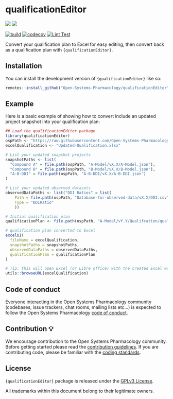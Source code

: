 
# qualificationEditor

<!-- badges: start -->

  [![](https://img.shields.io/github/downloads/Open-Systems-Pharmacology/qualificationEditor/latest/total?label=%E2%AD%B3%20Downloads%20latest%20release)](https://github.com/Open-Systems-Pharmacology/qualificationEditor/releases/latest)
  [![](https://img.shields.io/github/downloads/Open-Systems-Pharmacology/qualificationEditor/total?label=%E2%AD%B3%20Downloads%20total)](https://github.com/Open-Systems-Pharmacology/qualificationEditor/releases)

  [![build](https://img.shields.io/github/actions/workflow/status/Open-Systems-Pharmacology/qualificationEditor/main-workflow.yaml?logo=github&logoColor=white&label=Build)](https://github.com/Open-Systems-Pharmacology/qualificationEditor/actions/workflows/main-workflow.yaml)
  [![codecov](https://codecov.io/gh/Open-Systems-Pharmacology/qualificationEditor/branch/develop/graph/badge.svg)](https://codecov.io/gh/Open-Systems-Pharmacology/qualificationEditor)
  [![Lint Test](https://img.shields.io/github/actions/workflow/status/Open-Systems-Pharmacology/qualificationEditor/lint.yaml?logo=githubactions&logoColor=white&label=lint)](https://github.com/Open-Systems-Pharmacology/qualificationEditor/actions/workflows/lint.yaml)

<!-- badges: end -->

Convert your qualification plan to Excel for easy editing, then convert back as a qualification plan with `{qualificationEditor}`.

## Installation

You can install the development version of `{qualificationEditor}` like so:

``` r
remotes::install_github("Open-Systems-Pharmacology/qualificationEditor")
```

## Example

Here is a basic example of showing how to convert include an updated project snapshot into your qualification plan:

``` r
## Load the qualificationEditor package
library(qualificationEditor)
ospPath <- "https://raw.githubusercontent.com/Open-Systems-Pharmacology"
excelQualification <- "Updated-Qualification.xlsx"

# List your updated snapshot projects
snapshotPaths <- list(
  "Compound A" = file.path(ospPath, "A-Model/vX.X/A-Model.json"),
  "Compound B" = file.path(ospPath, "B-Model/vX.X/B-Model.json"),
  "A-B-DDI" = file.path(ospPath, "A-B-DDI/vX.X/A-B-DDI.json")
)

# List your updated observed datasets
observedDataPaths <- list("DDI Ratios" = list(
    Path = file.path(ospPath, "Database-for-observed-data/vX.X/DDI.csv"),
    Type = "DDIRatio"
    ))

# Initial qualification plan
qualificationPlan <- file.path(ospPath, "A-Model/vY.Y/Qualifcation/qualification_plan.json")

# qualification plan converted to Excel
excelUI(
  fileName = excelQualification,
  snapshotPaths = snapshotPaths, 
  observedDataPaths = observedDataPaths,
  qualificationPlan = qualificationPlan
)

# Tip: this will open Excel (or Libre office) with the created Excel workbook
utils::browseURL(excelQualification)

```

## Code of conduct

Everyone interacting in the Open Systems Pharmacology community (codebases, issue trackers, chat rooms, mailing lists etc...) is expected to follow the Open Systems Pharmacology [code of conduct](https://github.com/Open-Systems-Pharmacology/Suite/blob/master/CODE_OF_CONDUCT.md).

## Contribution &#128161;

We encourage contribution to the Open Systems Pharmacology community. Before getting started please read the [contribution guidelines](https://github.com/Open-Systems-Pharmacology/Suite/blob/master/CONTRIBUTING.md). If you are contributing code, please be familiar with the [coding standards](https://github.com/Open-Systems-Pharmacology/Suite/blob/master/CODING_STANDARDS_R.md).

## License

`{qualificationEditor}` package is released under the [GPLv3 License](LICENSE).

All trademarks within this document belong to their legitimate owners.


